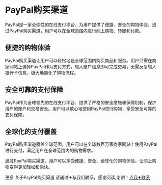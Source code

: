 # PayPal购买渠道

PayPal是一家全球性的在线支付平台，为用户提供了便捷、安全的购物体验。通过PayPal购买渠道，用户可以在全球范围内进行网上购物、转账和付款。

## 便捷的购物体验

PayPal购买渠道让用户可以轻松地在全球范围内购买商品和服务。用户只需在商家网站上选择PayPal作为支付方式，输入账户信息即可完成交易，无需反复输入银行卡信息，极大地简化了购物流程。

## 安全可靠的支付保障

PayPal作为全球领先的在线支付平台，提供了严格的安全措施和保障机制，保护用户的账户和交易安全。用户可以放心地使用PayPal进行购物，享受安全可靠的支付保障。

## 全球化的支付覆盖

PayPal购买渠道覆盖全球范围，用户可以在全球数百万家商家网站上使用PayPal进行支付，满足用户在全球范围内的购物需求。

通过PayPal购买渠道，用户可以享受便捷、安全、全球化的购物体验，让网上购物变得更加轻松和愉快。

更多 关于PayPal购买渠道 请通过✈与我们联系，感谢阅读,谢谢！[点我✈联系](https://ww.k02.cc)